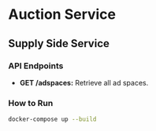 # Auction Service

## Supply Side Service

### API Endpoints

- **GET /adspaces:** Retrieve all ad spaces.

### How to Run

```bash
docker-compose up --build
